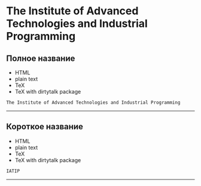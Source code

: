 



# The Institute of Advanced Technologies and Industrial Programming

## Полное название

- HTML
- plain text
- TeX
- TeX with dirtytalk package


```html
The Institute of Advanced Technologies and Industrial Programming
```

---
## Короткое название

- HTML
- plain text
- TeX
- TeX with dirtytalk package


```html
IATIP
```

---